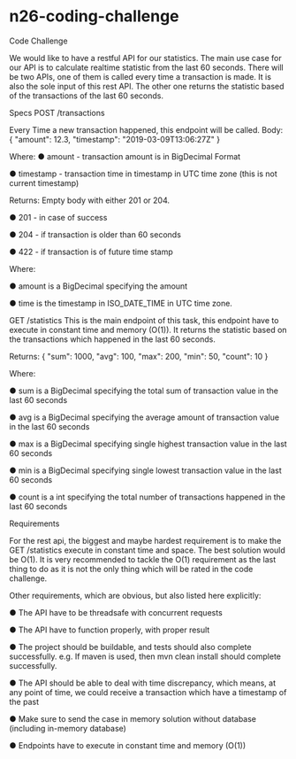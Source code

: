 # n26-coding-challenge

Code Challenge

We would like to have a restful API for our statistics. The main use case for our API is to calculate realtime statistic from the last 60 seconds. There will be two APIs, one of them is called every time a transaction is made. It is also the sole input of this rest API. The other one returns the statistic based of the transactions of the last 60 seconds.

Specs POST /transactions

Every Time a new transaction happened, this endpoint will be called. Body: { "amount": 12.3, "timestamp": "2019-03-09T13:06:27Z" }

Where: ● amount - transaction amount is in BigDecimal Format

● timestamp - transaction time in timestamp in UTC time zone (this is not current timestamp)

Returns: Empty body with either 201 or 204.

● 201 - in case of success

● 204 - if transaction is older than 60 seconds

● 422 - if transaction is of future time stamp

Where:

● amount is a BigDecimal specifying the amount

● time is the timestamp in ISO_DATE_TIME in UTC time zone.

GET /statistics This is the main endpoint of this task, this endpoint have to execute in constant time and memory (O(1)). It returns the statistic based on the transactions which happened in the last 60 seconds.

Returns: { "sum": 1000, "avg": 100, "max": 200, "min": 50, "count": 10 }

Where:

● sum is a BigDecimal specifying the total sum of transaction value in the last 60 seconds

● avg is a BigDecimal specifying the average amount of transaction value in the last 60 seconds

● max is a BigDecimal specifying single highest transaction value in the last 60 seconds

● min is a BigDecimal specifying single lowest transaction value in the last 60 seconds

● count is a int specifying the total number of transactions happened in the last 60 seconds

Requirements

For the rest api, the biggest and maybe hardest requirement is to make the GET /statistics execute in constant time and space. The best solution would be O(1). It is very recommended to tackle the O(1) requirement as the last thing to do as it is not the only thing which will be rated in the code challenge.

Other requirements, which are obvious, but also listed here explicitly:

● The API have to be threadsafe with concurrent requests

● The API have to function properly, with proper result

● The project should be buildable, and tests should also complete successfully. e.g. If maven is used, then mvn clean install should complete successfully.

● The API should be able to deal with time discrepancy, which means, at any point of time, we could receive a transaction which have a timestamp of the past

● Make sure to send the case in memory solution without database (including in-memory database)

● Endpoints have to execute in constant time and memory (O(1))
